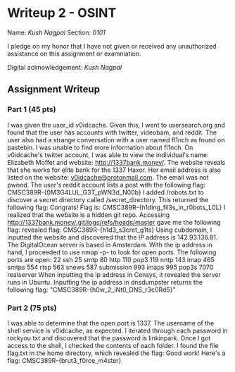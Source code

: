 # Writeup 2 - OSINT

Name: *Kush Nagpal*
Section: *0101*

I pledge on my honor that I have not given or received any unauthorized assistance on this assignment or examniation.

Digital acknowledgement: *Kush Nagpal*

## Assignment Writeup

### Part 1 (45 pts)

I was given the user_id v0idcache.  Given this, I went to usersearch.org and found that the user has accounts with twitter, videobam, and reddit.
The user also had a strange conversation with a user named fl1nch as found on pastebin.  I was unable to find more information about fl1nch.
On v0idcache's twitter account, I was able to view the individual's name: Elizabeth Moffet and website: http://1337bank.money/.
The website reveals that she works for elite bank for the 1337 Haxor.  Her email address is also listed on the website: v0idcache@protonmail.com.  The email was not pwned.
The user's reddit account lists a post with the following flag: CMSC389R-{0M3G4LUL_G3T_pWN3d_N00b}
I added /robots.txt to discover a secret directory called /secret_directory.  This returned the following flag:
Congrats! Flag is: CMSC389R-{h1ding_fil3s_in_r0bots_L0L}
I realized that the website is a hidden git repo.  Accessing http://1337bank.money/.git/logs/refs/heads/master gave me the following flag:
revealed flag: CMSC389R-{h1d3_s3cret_g1ts}
Using cubdomain, I inputted the website and discovered that the IP address is 142.93.136.81.  The DigitalOcean server is based in Amsterdam.
With the ip address in hand, I proceeded to use nmap -p- to look for open ports.  The following ports are open:
22 ssh
25 smtp
80 http
110 pop3
119 nntp
143 imap
465 smtps
554 rtsp
563 snews
587 submission
993 imaps
995 pop3s
7070 realserver
When inputting the ip address in Censys, it revealed the server runs in Ubuntu.
Inputting the ip address in dnsdumpster returns the following flag: "CMSC389R-{h0w_2_iNt0_DNS_r3c0Rd5}"

### Part 2 (75 pts)
I was able to determine that the open port is 1337.  The username of the shell service is v0idcache, as expected.  I iterated through each password in rockyou.txt and discovered that the password is linkinpark.
Once I got access to the shell, I checked the contents of each folder.  I found the file flag.txt in the home directory, which revealed the flag: Good work!  Here's a flag: CMSC389R-{brut3_f0rce_m4ster}

